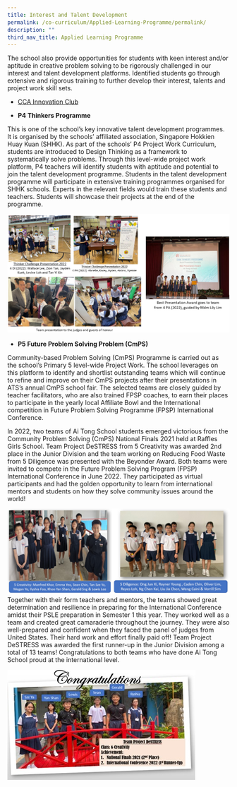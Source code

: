 ```yaml
---
title: Interest and Talent Development
permalink: /co-curriculum/Applied-Learning-Programme/permalink/
description: ""
third_nav_title: Applied Learning Programme
---
```

The school also provide opportunities for students with keen interest and/or aptitude in creative problem solving to be rigorously challenged in our interest and talent development platforms. Identified students go through extensive and rigorous training to further develop their interest, talents and project work skill sets.

* [CCA Innovation Club](/co-curriculum/Co-Curricular-Activities/innovation/)

* **P4 Thinkers Programme**

This is one of the school’s key innovative talent development programmes. It is organised by the schools’ affiliated association, Singapore Hokkien Huay Kuan (SHHK). As part of the schools’ P4 Project Work Curriculum, students are introduced to Design Thinking as a framework to systematically solve problems. Through this level-wide project work platform, P4 teachers will identify students with aptitude and potential to join the talent development programme. Students in the talent development programme will participate in extensive training programmes organised for SHHK schools. Experts in the relevant fields would train these students and teachers. Students will showcase their projects at the end of the programme.  

![alp31](/images/alp31.jpg)

* **P5 Future Problem Solving Problem (CmPS)**

Community-based Problem Solving (CmPS) Programme is carried out as the school’s Primary 5 level-wide Project Work. The school leverages on this platform to identify and shortlist outstanding teams which will continue to refine and improve on their CmPS projects after their presentations in ATS’s annual CmPS school fair. The selected teams are closely guided by teacher facilitators, who are also trained FPSP coaches, to earn their places to participate in the yearly local Affiliate Bowl and the International competition in Future Problem Solving Programme (FPSP) International Conference. 

In 2022, two teams of Ai Tong School students emerged victorious from the Community Problem Solving (CmPS) National Finals 2021 held at Raffles Girls School.  Team Project DeSTRESS from 5 Creativity was awarded 2nd place in the Junior Division and the team working on Reducing Food Waste from 5 Diligence was presented with the Beyonder Award. Both teams were invited to compete in the Future Problem Solving Program (FPSP) International Conference in June 2022. They participated as virtual participants and had the golden opportunity to learn from international mentors and students on how they solve community issues around the world! 

![ALPP5](/images/alp4.jpg)
Together with their form teachers and mentors, the teams showed great determination and resilience in preparing for the International Conference amidst their PSLE preparation in Semester 1 this year.  They worked well as a team and created great camaraderie throughout the journey. They were also well-prepared and confident when they faced the panel of judges from United States. Their hard work and effort finally paid off! Team Project DeSTRESS was awarded the first runner-up in the Junior Division among a total of 13 teams! Congratulations to both teams who have done Ai Tong School proud at the international level.   

![ALPcongrats](/images/ALP5.jpg)